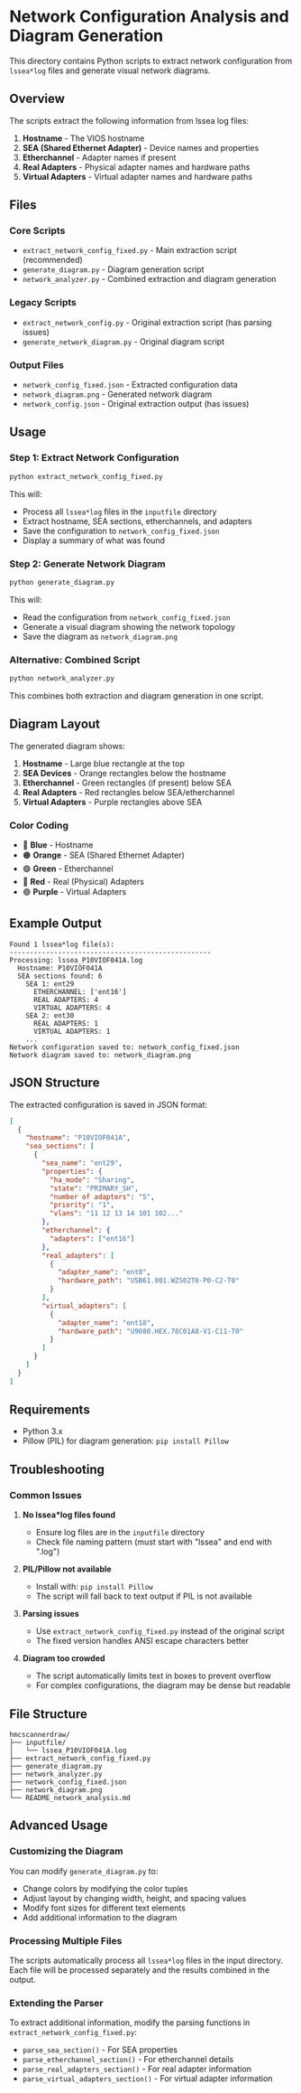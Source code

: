 # Network Configuration Analysis and Diagram Generation

This directory contains Python scripts to extract network configuration from `lssea*log` files and generate visual network diagrams.

## Overview

The scripts extract the following information from lssea log files:
1. **Hostname** - The VIOS hostname
2. **SEA (Shared Ethernet Adapter)** - Device names and properties
3. **Etherchannel** - Adapter names if present
4. **Real Adapters** - Physical adapter names and hardware paths
5. **Virtual Adapters** - Virtual adapter names and hardware paths

## Files

### Core Scripts
- `extract_network_config_fixed.py` - Main extraction script (recommended)
- `generate_diagram.py` - Diagram generation script
- `network_analyzer.py` - Combined extraction and diagram generation

### Legacy Scripts
- `extract_network_config.py` - Original extraction script (has parsing issues)
- `generate_network_diagram.py` - Original diagram script

### Output Files
- `network_config_fixed.json` - Extracted configuration data
- `network_diagram.png` - Generated network diagram
- `network_config.json` - Original extraction output (has issues)

## Usage

### Step 1: Extract Network Configuration
```bash
python extract_network_config_fixed.py
```

This will:
- Process all `lssea*log` files in the `inputfile` directory
- Extract hostname, SEA sections, etherchannels, and adapters
- Save the configuration to `network_config_fixed.json`
- Display a summary of what was found

### Step 2: Generate Network Diagram
```bash
python generate_diagram.py
```

This will:
- Read the configuration from `network_config_fixed.json`
- Generate a visual diagram showing the network topology
- Save the diagram as `network_diagram.png`

### Alternative: Combined Script
```bash
python network_analyzer.py
```

This combines both extraction and diagram generation in one script.

## Diagram Layout

The generated diagram shows:

1. **Hostname** - Large blue rectangle at the top
2. **SEA Devices** - Orange rectangles below the hostname
3. **Etherchannel** - Green rectangles (if present) below SEA
4. **Real Adapters** - Red rectangles below SEA/etherchannel
5. **Virtual Adapters** - Purple rectangles above SEA

### Color Coding
- 🔵 **Blue** - Hostname
- 🟠 **Orange** - SEA (Shared Ethernet Adapter)
- 🟢 **Green** - Etherchannel
- 🔴 **Red** - Real (Physical) Adapters
- 🟣 **Purple** - Virtual Adapters

## Example Output

```
Found 1 lssea*log file(s):
--------------------------------------------------
Processing: lssea_P10VIOF041A.log
  Hostname: P10VIOF041A
  SEA sections found: 6
    SEA 1: ent29
      ETHERCHANNEL: ['ent16']
      REAL ADAPTERS: 4
      VIRTUAL ADAPTERS: 4
    SEA 2: ent30
      REAL ADAPTERS: 1
      VIRTUAL ADAPTERS: 1
    ...
Network configuration saved to: network_config_fixed.json
Network diagram saved to: network_diagram.png
```

## JSON Structure

The extracted configuration is saved in JSON format:

```json
[
  {
    "hostname": "P10VIOF041A",
    "sea_sections": [
      {
        "sea_name": "ent29",
        "properties": {
          "ha_mode": "Sharing",
          "state": "PRIMARY_SH",
          "number of adapters": "5",
          "priority": "1",
          "vlans": "11 12 13 14 101 102..."
        },
        "etherchannel": {
          "adapters": ["ent16"]
        },
        "real_adapters": [
          {
            "adapter_name": "ent0",
            "hardware_path": "U5B61.001.WZS02T0-P0-C2-T0"
          }
        ],
        "virtual_adapters": [
          {
            "adapter_name": "ent18",
            "hardware_path": "U9080.HEX.78C01A8-V1-C11-T0"
          }
        ]
      }
    ]
  }
]
```

## Requirements

- Python 3.x
- Pillow (PIL) for diagram generation: `pip install Pillow`

## Troubleshooting

### Common Issues

1. **No lssea*log files found**
   - Ensure log files are in the `inputfile` directory
   - Check file naming pattern (must start with "lssea" and end with ".log")

2. **PIL/Pillow not available**
   - Install with: `pip install Pillow`
   - The script will fall back to text output if PIL is not available

3. **Parsing issues**
   - Use `extract_network_config_fixed.py` instead of the original script
   - The fixed version handles ANSI escape characters better

4. **Diagram too crowded**
   - The script automatically limits text in boxes to prevent overflow
   - For complex configurations, the diagram may be dense but readable

## File Structure

```
hmcscannerdraw/
├── inputfile/
│   └── lssea_P10VIOF041A.log
├── extract_network_config_fixed.py
├── generate_diagram.py
├── network_analyzer.py
├── network_config_fixed.json
├── network_diagram.png
└── README_network_analysis.md
```

## Advanced Usage

### Customizing the Diagram

You can modify `generate_diagram.py` to:
- Change colors by modifying the color tuples
- Adjust layout by changing width, height, and spacing values
- Modify font sizes for different text elements
- Add additional information to the diagram

### Processing Multiple Files

The scripts automatically process all `lssea*log` files in the input directory. Each file will be processed separately and the results combined in the output.

### Extending the Parser

To extract additional information, modify the parsing functions in `extract_network_config_fixed.py`:
- `parse_sea_section()` - For SEA properties
- `parse_etherchannel_section()` - For etherchannel details
- `parse_real_adapters_section()` - For real adapter information
- `parse_virtual_adapters_section()` - For virtual adapter information 